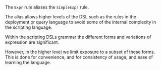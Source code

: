 The `Expr` rule aliases the `SimpleExpr` rule.

The alias allows higher levels of the DSL such as the rules
in the deployment or query language to avoid some of the internal
complexity in the scripting language.

Within the scripting DSLs grammar the different forms and
variations of expression are significant.

However, in the higher level we limit exposure to a subset of
these forms. This is done for convenience, and for consistency
of usage, and ease of learning the language.

